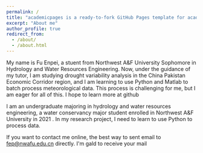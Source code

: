 ```yaml
---
permalink: /
title: "academicpages is a ready-to-fork GitHub Pages template for academic personal websites"
excerpt: "About me"
author_profile: true
redirect_from: 
  - /about/
  - /about.html
---
```

My name is Fu Enpei, a stuent from Northwest A&F University Sophomore in Hydrology and Water Resources Engineering. Now, under the guidance of my tutor, I am studying drought variability analysis in the China Pakistan Economic Corridor region, and I am learning to use Python and Matlab to batch process meteorological data. This process is challenging for me, but I am eager for all of this. I hope to learn more at github

I am an undergraduate majoring in hydrology and water resources engineering, a water conservancy major student enrolled in Northwest A&F University in 2021 . In my research project, I need to learn to use Python to process data.

If you want to contact me online, the best way to sent email to fep@nwafu.edu.cn directly. I'm gald to receive your mail
